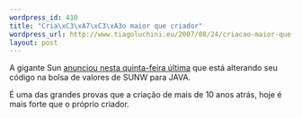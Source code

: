 ```yaml
--- 
wordpress_id: 410
title: "Cria\xC3\xA7\xC3\xA3o maior que criador"
wordpress_url: http://www.tiagoluchini.eu/2007/08/24/criacao-maior-que-criador/
layout: post
---
```

A gigante Sun <a href="http://blogs.sun.com/jonathan/entry/java_is_everywhere" target="_blank">anunciou nesta quinta-feira última</a> que está alterando seu código na bolsa de valores de SUNW para JAVA.

É uma das grandes provas que a criação de mais de 10 anos atrás, hoje é mais forte que o próprio criador.
